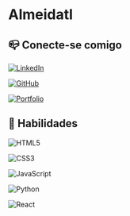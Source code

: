 # Almeidatl

## &#128234; Conecte-se comigo

[![LinkedIn](https://img.shields.io/badge/LinkedIn-0077B5?style=for-the-badge&logo=linkedin&logoColor=white)](https://www.linkedin.com/in/almeidatl/)

[![GitHub](https://img.shields.io/badge/GitHub-100000?style=for-the-badge&logo=github&logoColor=white)](https://github.com/almeidatl)

[![Portfolio](https://img.shields.io/badge/Portfolio-FF5722?style=for-the-badge&logo=todoist&logoColor=white)](https://almeida.vercel.app)

## &#128296; Habilidades

![HTML5](https://img.shields.io/badge/HTML5-E34F26?style=for-the-badge&logo=html5&logoColor=white)

![CSS3](https://img.shields.io/badge/CSS3-1572B6?style=for-the-badge&logo=css3&logoColor=white)

![JavaScript](https://img.shields.io/badge/JavaScript-F7DF1E?style=for-the-badge&logo=javascript&logoColor=black)

![Python](https://img.shields.io/badge/python-3670A0?style=for-the-badge&logo=python&logoColor=ffdd54)

![React](https://img.shields.io/badge/React-20232A?style=for-the-badge&logo=react&logoColor=61DAFB)
